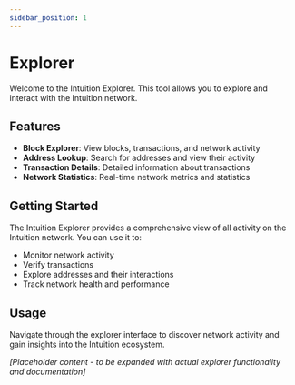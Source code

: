 ```yaml
---
sidebar_position: 1
---
```


# Explorer

Welcome to the Intuition Explorer. This tool allows you to explore and interact with the Intuition network.

## Features

- **Block Explorer**: View blocks, transactions, and network activity
- **Address Lookup**: Search for addresses and view their activity
- **Transaction Details**: Detailed information about transactions
- **Network Statistics**: Real-time network metrics and statistics

## Getting Started

The Intuition Explorer provides a comprehensive view of all activity on the Intuition network. You can use it to:

- Monitor network activity
- Verify transactions
- Explore addresses and their interactions
- Track network health and performance

## Usage

Navigate through the explorer interface to discover network activity and gain insights into the Intuition ecosystem.

*[Placeholder content - to be expanded with actual explorer functionality and documentation]* 